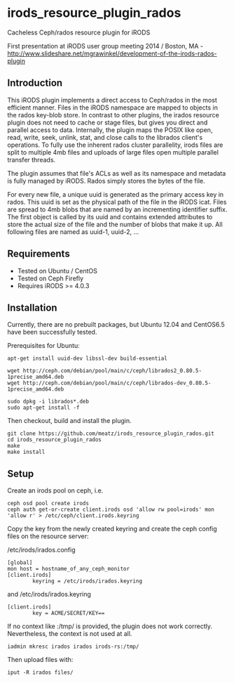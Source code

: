 # irods_resource_plugin_rados

Cacheless Ceph/rados resource plugin for iRODS

First presentation at iRODS user group meeting 2014 / Boston, MA - http://www.slideshare.net/mgrawinkel/development-of-the-irods-rados-plugin

## Introduction

This iRODS plugin implements a direct access to Ceph/rados in the most efficient manner.
Files in the iRODS namespace are mapped to objects in the rados key-blob store.
In contrast to other plugins, the irados resource plugin does not need to cache or stage files, but gives you direct and parallel access to data.
Internally, the plugin maps the POSIX like open, read, write, seek, unlink, stat, and close calls to the librados client's operations.
To fully use the inherent rados cluster parallelity, irods files are split to multiple 4mb files and uploads of large files open multiple parallel transfer threads.

The plugin assumes that file's ACLs as well as its namespace and metadata is fully managed by iRODS.
Rados simply stores the bytes of the file.

For every new file, a unique uuid is generated as the primary access key in rados. This uuid is set as the physical path of the file in the iRODS icat.
Files are spread to 4mb blobs that are named by an incrementing identifier suffix.
The first object is called by its uuid and contains extended attributes to store the actual size of the file and the number of blobs that make it up.
All following files are named as uuid-1, uuid-2, ...


## Requirements

- Tested on Ubuntu / CentOS
- Tested on Ceph Firefly
- Requires iRODS >= 4.0.3

## Installation 

Currently, there are no prebuilt packages, but Ubuntu 12.04 and CentOS6.5 have been successfully tested.

Prerequisites for Ubuntu:

```
apt-get install uuid-dev libssl-dev build-essential

wget http://ceph.com/debian/pool/main/c/ceph/librados2_0.80.5-1precise_amd64.deb
wget http://ceph.com/debian/pool/main/c/ceph/librados-dev_0.80.5-1precise_amd64.deb

sudo dpkg -i librados*.deb
sudo apt-get install -f
```

Then checkout, build and install the plugin.

```
git clone https://github.com/meatz/irods_resource_plugin_rados.git
cd irods_resource_plugin_rados
make
make install
```

## Setup

Create an irods pool on ceph, i.e.

```
ceph osd pool create irods
ceph auth get-or-create client.irods osd 'allow rw pool=irods' mon 'allow r' > /etc/ceph/client.irods.keyring
```

Copy the key from the newly created keyring and create the ceph config files on the resource server:

/etc/irods/irados.config
```
[global]
mon host = hostname_of_any_ceph_monitor
[client.irods]
        keyring = /etc/irods/irados.keyring
```

and /etc/irods/irados.keyring
```
[client.irods]
        key = ACME/SECRET/KEY==
```

If no context like :/tmp/ is provided, the plugin does not work correctly. Nevertheless, the context is not used at all.
```
iadmin mkresc irados irados irods-rs:/tmp/
```

Then upload files with:

```
iput -R irados files/
```
